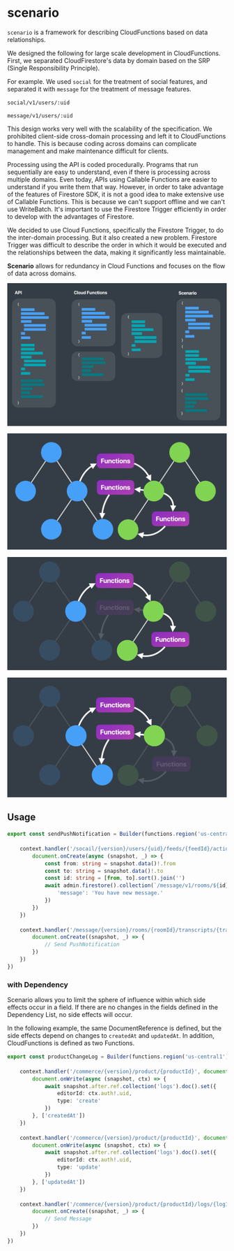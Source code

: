 # scenario

`scenario` is a framework for describing CloudFunctions based on data relationships.

We designed the following for large scale development in CloudFunctions.
First, we separated CloudFirestore's data by domain based on the SRP (Single Responsibility Principle).

For example.
We used `social` for the treatment of social features, and separated it with `message` for the treatment of message features.

```
social/v1/users/:uid
```

```
message/v1/users/:uid
```

This design works very well with the scalability of the specification. 
We prohibited client-side cross-domain processing and left it to CloudFunctions to handle. This is because coding across domains can complicate management and make maintenance difficult for clients.

Processing using the API is coded procedurally. Programs that run sequentially are easy to understand, even if there is processing across multiple domains.
Even today, APIs using Callable Functions are easier to understand if you write them that way.
However, in order to take advantage of the features of Firestore SDK, it is not a good idea to make extensive use of Callable Functions. This is because we can't support offline and we can't use WriteBatch.
It's important to use the Firestore Trigger efficiently in order to develop with the advantages of Firestore.

We decided to use Cloud Functions, specifically the Firestore Trigger, to do the inter-domain processing. But it also created a new problem. Firestore Trigger was difficult to describe the order in which it would be executed and the relationships between the data, making it significantly less maintainable.

__Scenario__ allows for redundancy in Cloud Functions and focuses on the flow of data across domains.

![scenario](https://github.com/1amageek/scenario/blob/master/docs/concept.png)

![scenario](https://github.com/1amageek/scenario/blob/master/docs/image0.png)

![scenario](https://github.com/1amageek/scenario/blob/master/docs/image1.png)

![scenario](https://github.com/1amageek/scenario/blob/master/docs/image2.png)

## Usage

```typescript
export const sendPushNotification = Builder(functions.region('us-central1'), context => {

    context.handler('/socail/{version}/users/{uid}/feeds/{feedId}/actions/{actionId}', document => {
        document.onCreate(async (snapshot, _) => {
            const from: string = snapshot.data()!.from
            const to: string = snapshot.data()!.to
            const id: string = [from, to].sort().join('')
            await admin.firestore().collection(`/message/v1/rooms/${id}/transcripts`).doc().set({
                'message': 'You have new message.'
            })
        })
    })

    context.handler('/message/{version}/rooms/{roomId}/transcripts/{transcriptId}', document => {
        document.onCreate((snapshot, _) => {
            // Send PushNotification
        })
    })
})
```

### with Dependency

Scenario allows you to limit the sphere of influence within which side effects occur in a field. If there are no changes in the fields defined in the Dependency List, no side effects will occur.

In the following example, the same DocumentReference is defined, but the side effects depend on changes to `createdAt` and `updatedAt`. In addition, CloudFunctions is defined as two Functions.

```typescript
export const productChangeLog = Builder(functions.region('us-central1'), context => {

    context.handler('/commerce/{version}/product/{productId}', document => {
        document.onWrite(async (snapshot, ctx) => {
            await snapshot.after.ref.collection('logs').doc().set({
                editorId: ctx.auth!.uid,
                type: 'create'
            })
        }, ['createdAt'])
    })

    context.handler('/commerce/{version}/product/{productId}', document => {
        document.onWrite(async (snapshot, ctx) => {
            await snapshot.after.ref.collection('logs').doc().set({
                editorId: ctx.auth!.uid,
                type: 'update'                
            })
        }, ['updatedAt'])
    })

    context.handler('/commerce/{version}/product/{productId}/logs/{logId}', document => {
        document.onCreate((snapshot, _) => {
            // Send Message
        })
    })
})
```
